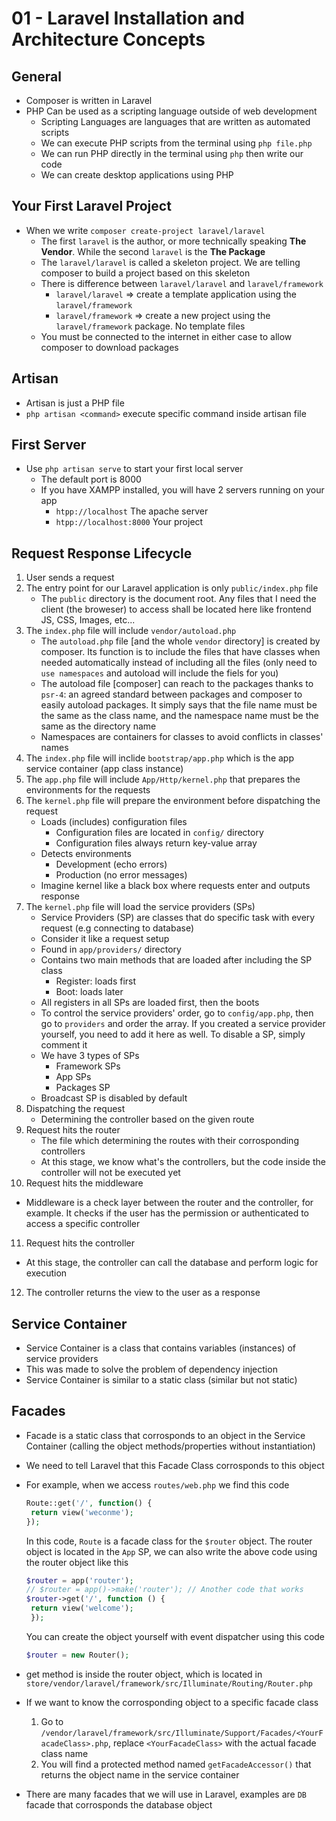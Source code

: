 # 01 - Laravel Installation and Architecture Concepts


## General

- Composer is written in Laravel
- PHP Can be used as a scripting language outside of web development
  - Scripting Languages are languages that are written as automated scripts
  - We can execute PHP scripts from the terminal using `php file.php`
  - We can run PHP directly in the terminal using `php` then write our code
  - We can create desktop applications using PHP

## Your First Laravel Project

- When we write `composer create-project laravel/laravel`
  - The first `laravel` is the author, or more technically speaking **The Vendor**. While the second `laravel` is the **The Package**
  - The `laravel/laravel` is called a skeleton project. We are telling composer to build a project based on this skeleton
  - There is difference between `laravel/laravel` and `laravel/framework`
    - `laravel/laravel` => create a template application using the `laravel/framework`
    - `laravel/framework` => create a new project using the `laravel/framework` package. No template files
  - You must be connected to the internet in either case to allow composer to download packages

## Artisan

- Artisan is just a PHP file
- `php artisan <command>` execute specific command inside artisan file

## First Server

- Use `php artisan serve` to start your first local server
  - The default port is 8000
  - If you have XAMPP installed, you will have 2 servers running on your app
    - `htpp://localhost` The apache server
    - `htpp://localhost:8000` Your project

## Request Response Lifecycle

1. User sends a request
2. The entry point for our Laravel application is only `public/index.php` file
   - The `public` directory is the document root. Any files that I need the client (the broweser) to access shall be located here like frontend JS, CSS, Images, etc...
3. The `index.php` file will include `vendor/autoload.php`
   - The `autoload.php` file [and the whole `vendor` directory] is created by composer. Its function is to include the files that have classes when needed automatically instead of including all the files (only need to `use namespaces` and autoload will include the fiels for you)
   - The autoload file [composer] can reach to the packages thanks to `psr-4`: an agreed standard between packages and composer to easily autoload packages. It simply says that the file name must be the same as the class name, and the namespace name must be the same as the directory name
   - Namespaces are containers for classes to avoid conflicts in classes' names
4. The `index.php` file will inclide `bootstrap/app.php` which is the app service container (app class instance)
5. The `app.php` file will include `App/Http/kernel.php` that prepares the environments for the requests
6. The `kernel.php` file will prepare the environment before dispatching the request
   - Loads (includes) configuration files
     - Configuration files are located in `config/` directory
     - Configuration files always return key-value array
   - Detects environments
     - Development (echo errors)
     - Production (no error messages)
   - Imagine kernel like a black box where requests enter and outputs response
7. The `kernel.php` file will load the service providers (SPs)
   - Service Providers (SP) are classes that do specific task with every request (e.g connecting to database)
   - Consider it like a request setup
   - Found in `app/providers/` directory
   - Contains two main methods that are loaded after including the SP class
     - Register: loads first
     - Boot: loads later
   - All registers in all SPs are loaded first, then the boots
   - To control the service providers' order, go to `config/app.php`, then go to `providers` and order the array. If you created a service provider yourself, you need to add it here as well. To disable a SP, simply comment it
   - We have 3 types of SPs
     - Framework SPs
     - App SPs
     - Packages SP
   - Broadcast SP is disabled by default
8. Dispatching the request
   - Determining the controller based on the given route
9. Request hits the router
   - The file which determining the routes with their corrosponding controllers
   - At this stage, we know what's the controllers, but the code inside the controller will not be executed yet
10. Request hits the middleware
   - Middleware is a check layer between the router and the controller, for example. It checks if the user has the permission or authenticated to access a specific controller
11. Request hits the controller
   - At this stage, the controller can call the database and perform logic for execution
12. The controller returns the view to the user as a response

## Service Container

- Service Container is a class that contains variables (instances) of service providers
- This was made to solve the problem of dependency injection
- Service Container is similar to a static class (similar but not static)

## Facades

- Facade is a static class that corrosponds to an object in the Service Container (calling the object methods/properties without instantiation)
- We need to tell Laravel that this Facade Class corrosponds to this object
- For example, when we access `routes/web.php` we find this code
   
   ```php
   Route::get('/', function() {
    return view('weconme');
   });
   ```

   In this code, `Route` is a facade class for the `$router` object. The router object is located in the `App` SP, we can also write the above code using the router object like this

   ```php
   $router = app('router');
   // $router = app()->make('router'); // Another code that works
   $router->get('/', function () {
    return view('welcome');
    });
   ```

   You can create the object yourself with event dispatcher using this code
   
   ```php
   $router = new Router();
   ```
- get method is inside the router object, which is located in `store/vendor/laravel/framework/src/Illuminate/Routing/Router.php`
- If we want to know the corrosponding object to a specific facade class
  1. Go to `/vendor/laravel/framework/src/Illuminate/Support/Facades/<YourFacadeClass>.php`, replace `<YourFacadeClass>` with the actual facade class name
  2. You will find a protected method named `getFacadeAccessor()` that returns the object name in the service container
- There are many facades that we will use in Laravel, examples are `DB` facade that corrosponds the database object
